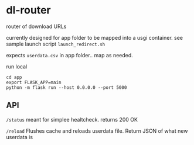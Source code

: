 # dl-router
router of download URLs

currently designed for app folder to be mapped into a usgi container.
see sample launch script
`launch_redirect.sh`

expects `userdata.csv` in app folder.. map as needed.

run local
```
cd app
export FLASK_APP=main
python -m flask run --host 0.0.0.0 --port 5000
```

## API

`/status`
meant for simplee healtcheck.  returns 200 OK

`/reload`
Flushes cache and reloads userdata file.  Return JSON of what new userdata is


